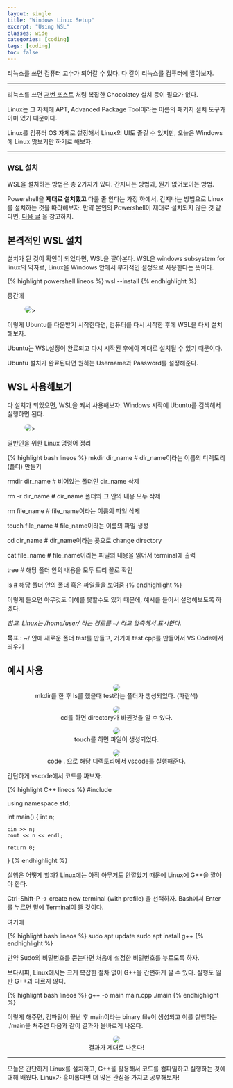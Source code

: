 ```yaml
---
layout: single
title: "Windows Linux Setup"
excerpt: "Using WSL"
classes: wide
categories: [coding]
tags: [coding]
toc: false
---
```


<style>
    .page__content figure > figcaption {
        text-align: center !important;
        margin: -0.4rem 0 0 !important;
        padding: 0 !important;
        font-size: .95em;
        line-height: 1.35;
        background: transparent;
        border: 0;
    }
    img.center {
        display: block;
        margin-left: auto;
        margin-right: auto;
    }
</style>


리눅스를 쓰면 컴퓨터 고수가 되어갈 수 있다.
다 같이 리눅스를 컴퓨터에 깔아보자.

-----------------------------

리눅스를 쓰면
<a href="https://don-gik.github.io/coding/2025/09/09/mingw.html">저번 포스트</a>
처럼 복잡한 Chocolatey 설치 등이 필요가 없다.

Linux는 그 자체에 APT, Advanced Package Tool이라는 이름의 패키지 설치 도구가 이미 있기 때문이다.

Linux를 컴퓨터 OS 자체로 설정해서 Linux의 UI도 즐길 수 있지만, 오늘은 Windows에 Linux 맛보기만 하기로 해보자.


----------------------------

### WSL 설치

WSL을 설치하는 방법은 총 2가지가 있다. 간지나는 방법과, 뭔가 없어보이는 방법.

Powershell을 **제대로 설치했고**
다룰 줄 안다는 가정 하에서, 간지나는 방법으로 Linux를 설치하는 것을 따라해보자.
만약 본인의 Powershell이 제대로 설치되지 않은 것 같다면, 
<a href="https://don-gik.github.io/coding/2025/09/10/powershell.html">다음 글</a>
을 참고하자.



## 본격적인 WSL 설치

설치가 된 것이 확인이 되었다면, WSL을 깔아본다.
WSL은 windows subsystem for linux의 약자로, Linux을 Windows 안에서 부가적인 설정으로 사용한다는 뜻이다.
<div class="code-wrap-char">
{% highlight powershell lineos %}
wsl --install
{% endhighlight %}
</div>


중간에 
<figure class="align-center">
    <img src="{{ 'assets/images/2025-09-09-wsl/1.png' || relative_url }}"
    loading="lazy" decoding="async"
    style="max-width:70%; height:auto; border-radius:8px;">>
</figure>
이렇게 Ubuntu를 다운받기 시작한다면, 컴퓨터를 다시 시작한 후에 WSL을 다시 설치해보자.

Ubuntu는 WSL설정이 완료되고 다시 시작된 후에야 제대로 설치될 수 있기 때문이다.

Ubuntu 설치가 완료된다면 원하는 Username과 Password를 설정해준다.

## WSL 사용해보기

다 설치가 되었으면, WSL을 켜서 사용해보자.
Windows 시작에 Ubuntu를 검색해서 실행하면 된다.

<figure class="align-center">
    <img src="{{ 'assets/images/2025-09-09-wsl/2.png' || relative_url }}"
    loading="lazy" decoding="async"
    style="max-width:70%; height:auto; border-radius:8px;">>
</figure>


일반인을 위한 Linux 명령어 정리
<div class="code-wrap-char">
{% highlight bash lineos %}
mkdir dir_name   # dir_name이라는 이름의 디렉토리 (폴더) 만들기

rmdir dir_name   # 비어있는 폴더인 dir_name 삭제

rm -r dir_name   # dir_name 폴더와 그 안의 내용 모두 삭제

rm file_name     # file_name이라는 이름의 파일 삭제

touch file_name  # file_name이라는 이름의 파일 생성

cd dir_name      # dir_name이라는 곳으로 change directory

cat file_name    # file_name이라는 파일의 내용을 읽어서 terminal에 출력

tree             # 해당 폴더 안의 내용을 모두 트리 꼴로 확인

ls               # 해당 폴더 안의 폴더 혹은 파일들을 보여줌
{% endhighlight %}
</div>


이렇게 들으면 아무것도 이해를 못할수도 있기 때문에, 예시를 들어서 설명해보도록 하겠다.

*참고. Linux는 /home/user/ 라는 경로를 ~/ 라고 압축해서 표시한다.*

**목표** : ~/ 안에 새로운 폴더 test를 만들고, 거기에 test.cpp를 만들어서 VS Code에서 띄우기


## 예시 사용

<figure class="align-center" align="center">
    <img
    src="{{ 'assets/images/2025-09-09-wsl/3.png' || relative_url }}"
    loading="lazy" decoding="async"
    style="max-width:99%; height:auto; border-radius:8px;">
    <figcaption>mkdir를 한 후 ls를 했을때 test라는 폴더가 생성되었다. (파란색)</figcaption>
</figure>


<figure class="align-center" align="center">
    <img
    src="{{ 'assets/images/2025-09-09-wsl/4.png' || relative_url }}"
    loading="lazy" decoding="async"
    style="max-width:60%; height:auto; border-radius:8px;">
    <figcaption>cd를 하면 directory가 바뀐것을 알 수 있다.</figcaption>
</figure>

<figure class="align-center" align="center">
    <img
    src="{{ 'assets/images/2025-09-09-wsl/5.png' || relative_url }}"
    loading="lazy" decoding="async"
    style="max-width:60%; height:auto; border-radius:8px;">
    <figcaption>touch를 하면 파일이 생성되었다.</figcaption>
</figure>


<figure class="align-center" align="center">
    <img
    src="{{ 'assets/images/2025-09-09-wsl/6.png' || relative_url }}"
    loading="lazy" decoding="async"
    style="max-width:30%; height:auto; border-radius:8px;">
    <figcaption>code . 으로 해당 디렉토리에서 vscode를 실행해준다.</figcaption>
</figure>


간단하게 vscode에서 코드를 짜보자.

<div class="code-wrap-char">
{% highlight C++ lineos %}
#include <iostream>


using namespace std;


int main() {
    int n;

    cin >> n;
    cout << n << endl;

    return 0;
}
{% endhighlight %}
</div>


실행은 어떻게 할까? Linux에는 아직 아무거도 안깔았기 때문에 Linux에 G++을 깔아야 한다.

Ctrl-Shift-P -> create new terminal (with profile) 을 선택하자. Bash에서 Enter를 누르면 밑에 Terminal이 뜰 것이다.

여기에
<div class="code-wrap-char">
{% highlight bash lineos %}
sudo apt update
sudo apt install g++
{% endhighlight %}
</div>

만약 Sudo의 비밀번호를 묻는다면 처음에 설정한 비밀번호를 누르도록 하자.

보다시피, Linux에서는 크게 복잡한 절차 없이 G++을 간편하게 깔 수 있다.
실행도 일반 G++과 다르지 않다.

<div class="code-wrap-char">
{% highlight bash lineos %}
g++ -o main main.cpp
./main
{% endhighlight %}
</div>

이렇게 해주면, 컴파일이 끝난 후 main이라는 binary file이 생성되고 이를 실행하는 ./main을 쳐주면 다음과 같이 결과가 올바르게 나온다.

<figure class="align-center" align="center">
    <img
    src="{{ 'assets/images/2025-09-09-wsl/7.png' || relative_url }}"
    loading="lazy" decoding="async"
    style="max-width:70%; height:auto; border-radius:8px;">
    <figcaption>결과가 제대로 나온다!</figcaption>
</figure>


-------------------------------

오늘은 간단하게 Linux를 설치하고, G++을 활용해서 코드를 컴파일하고 실행하는 것에 대해 배웠다. Linux가 흥미롭다면 더 많은 관심을 가지고 공부해보자!